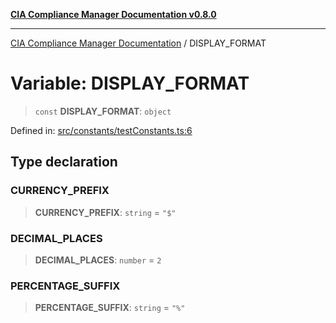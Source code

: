 [**CIA Compliance Manager Documentation v0.8.0**](../README.md)

***

[CIA Compliance Manager Documentation](../globals.md) / DISPLAY\_FORMAT

# Variable: DISPLAY\_FORMAT

> `const` **DISPLAY\_FORMAT**: `object`

Defined in: [src/constants/testConstants.ts:6](https://github.com/Hack23/cia-compliance-manager/blob/fa2f95f029cdcd192b3882a37d0d34753edcd349/src/constants/testConstants.ts#L6)

## Type declaration

### CURRENCY\_PREFIX

> **CURRENCY\_PREFIX**: `string` = `"$"`

### DECIMAL\_PLACES

> **DECIMAL\_PLACES**: `number` = `2`

### PERCENTAGE\_SUFFIX

> **PERCENTAGE\_SUFFIX**: `string` = `"%"`

